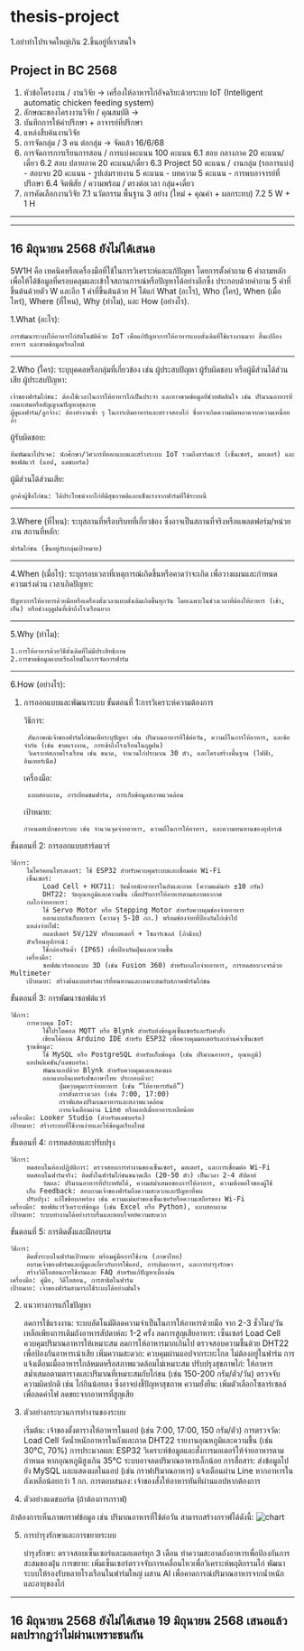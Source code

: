 # thesis-project 

1.อย่าทำโปรเจคใหญ่เกิน 
2.ขึ้นอยู่ที่เราสนใจ

Project in BC 2568
------------------------------------------
1. หัวข้อโครงงาน / งานวิจัย -> เครื่องให้อาหารไก่อัจฉริยะด้วยระบบ IoT (Intelligent automatic chicken feeding system)
2. ลักษณะของโครงงานวิจัย / คุณสมบัติ -> 
3. บันทึกการให้คำปรึกษา + อาจารย์ที่ปรึกษา
4. แหล่งสืบค้นงานวิจัย 
5. การจัดกลุ่ม  / 3 คน ต่อกลุ่ม -> จัดแล้ว 16/6/68
6. การจัดการการเรียนการสอน / การแบ่งคะแนน 100 คะแนน
   6.1 สอบ กลางภาค  20 คะแนน/เดี่ยว
   6.2 สอบ ปลายภาค 20 คะแนน/เดี่ยว
   6.3 Project  50 คะแนน / งานกลุ่ม (รอการแบ่ง)
        - สอบจบ    20 คะแนน
        - รูปเล่มรายงาน 5 คะแนน
        - บทความ 5 คะแนน
        - การพบอาจารย์ที่ปรึกษา 
   6.4 จิตพิสัย / ความพร้อม / ตรงต่อเวลา กลุ่ม+เดี่ยว
7. การคัดเลือกงานวิจัย
   7.1 นวัตกรรม พื้นฐาน 3 อย่าง (ใหม่ + คุณค่า + ผลกระทบ)
   7.2 5 W + 1 H
***
-----------------------------
16 มิถุนายน 2568 ยังไม่ได้เสนอ
-----------------------------
5W1H คือ เทคนิคหรือเครื่องมือที่ใช้ในการวิเคราะห์และแก้ปัญหา โดยการตั้งคำถาม 6 คำถามหลัก เพื่อให้ได้ข้อมูลที่ครอบคลุมและเข้าใจสถานการณ์หรือปัญหาได้อย่างลึกซึ้ง ประกอบด้วยคำถาม 5 คำที่ขึ้นต้นด้วยตัว W และอีก 1 คำที่ขึ้นต้นด้วย H ได้แก่ What (อะไร), Who (ใคร), When (เมื่อไหร่), Where (ที่ไหน), Why (ทำไม), และ How (อย่างไร).


1.What (อะไร): 

    การพัฒนาระบบให้อาหารไก่อัตโนมัติด้วย IoT เพื่อแก้ปัญหาการให้อาหารแบบดั้งเดิมที่ใช้แรงงานมาก สิ้นเปลืองอาหาร และขาดข้อมูลเรียลไทม์
------------------------------------------------------------------------------------------------------------------------------
2.Who (ใคร): ระบุบุคคลหรือกลุ่มที่เกี่ยวข้อง เช่น ผู้ประสบปัญหา ผู้รับผิดชอบ หรือผู้มีส่วนได้ส่วนเสีย
    ผู้ประสบปัญหา:

    เจ้าของฟาร์มไก่ชน: ต้องใช้เวลาในการให้อาหารไก่เป็นประจำ และอาจขาดข้อมูลที่ช่วยตัดสินใจ เช่น ปริมาณอาหารที่เหมาะสมหรือสัญญาณปัญหาสุขภาพ
    ผู้ดูแลฟาร์ม/ลูกจ้าง: ต้องทำงานซ้ำ ๆ ในการเติมอาหารและตรวจสอบไก่ ซึ่งอาจเกิดความผิดพลาดจากความเหนื่อยล้า

ผู้รับผิดชอบ:

    ทีมพัฒนาโปรเจค: นักศึกษา/วิศวกรที่ออกแบบและสร้างระบบ IoT รวมถึงฮาร์ดแวร์ (เซ็นเซอร์, มอเตอร์) และซอฟต์แวร์ (แอป, แดชบอร์ด)

ผู้มีส่วนได้ส่วนเสีย:

    ลูกค้าผู้ซื้อไก่ชน: ได้ประโยชน์จากไก่ที่มีสุขภาพดีและแข็งแรงจากฟาร์มที่ใช้ระบบนี้
--------------------------------------------------------------------------------------------------------------------------------
3.Where (ที่ไหน): ระบุสถานที่หรือบริบทที่เกี่ยวข้อง ซึ่งอาจเป็นสถานที่จริงหรือแพลตฟอร์ม/หน่วยงาน
    สถานที่หลัก:
    
    ฟาร์มไก่ชน (ขึ้นอยู่กับกลุ่มเป้าหมาย)
--------------------------------------------------------------------------------------------------------------------------------
4.When (เมื่อไร): ระบุกรอบเวลาที่เหตุการณ์เกิดขึ้นหรือคาดว่าจะเกิด เพื่อวางแผนและกำหนดความเร่งด่วน
   เวลาเกิดปัญหา:

    ปัญหาการให้อาหารด้วยมือหรือเครื่องตั้งเวลาแบบดั้งเดิมเกิดขึ้นทุกวัน โดยเฉพาะในช่วงเวลาที่ต้องให้อาหาร (เช้า, เย็น) หรือช่วงฤดูฝนที่เข้าถึงโรงเรือนยาก
--------------------------------------------------------------------------------------------------------------------------------
5.Why (ทำไม): 

    1.การให้อาหารด้วยวิธีดั้งเดิมที่ไม่มีประสิทธิภาพ
    2.การขาดข้อมูลแบบเรียลไทม์ในการจัดการฟาร์ม
--------------------------------------------------------------------------------------------------------------------------------
6.How (อย่างไร): 

1. การออกแบบและพัฒนาระบบ
ขั้นตอนที่ 1:การวิเคราะห์ความต้องการ

    วิธีการ:
   
        สัมภาษณ์เจ้าของฟาร์มไก่ชนเพื่อระบุปัญหา เช่น ปริมาณอาหารที่ใช้ต่อวัน, ความถี่ในการให้อาหาร, และข้อจำกัด (เช่น ขาดแรงงาน, การเข้าถึงโรงเรือนในฤดูฝน)
        วิเคราะห์สภาพโรงเรือน เช่น ขนาด, จำนวนไก่ประมาณ 30 ตัว, และโครงสร้างพื้นฐาน (ไฟฟ้า, อินเทอร์เน็ต)
   
    เครื่องมือ:
   
        แบบสอบถาม, การเยี่ยมชมฟาร์ม, การเก็บข้อมูลสภาพแวดล้อม
   
    เป้าหมาย:
   
       กำหนดสเปกของระบบ เช่น จำนวนจุดจ่ายอาหาร, ความถี่ในการให้อาหาร, และความทนทานของอุปกรณ์

ขั้นตอนที่ 2: การออกแบบฮาร์ดแวร์

    วิธีการ:
        ไมโครคอนโทรลเลอร์: ใช้ ESP32 สำหรับควบคุมระบบและเชื่อมต่อ Wi-Fi
        เซ็นเซอร์:
            Load Cell + HX711: วัดน้ำหนักอาหารในถังและถาด (ความแม่นยำ ±10 กรัม)
            DHT22: วัดอุณหภูมิและความชื้น เพื่อปรับการให้อาหารตามสภาพอากาศ
        กลไกจ่ายอาหาร:
            ใช้ Servo Motor หรือ Stepping Motor สำหรับควบคุมช่องจ่ายอาหาร
            ออกแบบถังเก็บอาหาร (ความจุ 5-10 กก.) พร้อมช่องจ่ายที่ป้องกันไก่เข้าไป
        แหล่งจ่ายไฟ: 
            อแดปเตอร์ 5V/12V หรือแบตเตอรี่ + โซลาร์เซลล์ (ถ้ามีงบ)
        ตัวเรือนอุปกรณ์: 
            ใช้กล่องกันน้ำ (IP65) เพื่อป้องกันฝุ่นและความชื้น
        เครื่องมือ: 
            ซอฟต์แวร์ออกแบบ 3D (เช่น Fusion 360) สำหรับกลไกจ่ายอาหาร, การทดสอบวงจรด้วย Multimeter
        เป้าหมาย: สร้างต้นแบบฮาร์ดแวร์ที่ทนทานและเหมาะสมกับสภาพฟาร์มไก่ชน

ขั้นตอนที่ 3: การพัฒนาซอฟต์แวร์

    วิธีการ:
        การควบคุม IoT:
            ใช้โปรโตคอล MQTT หรือ Blynk สำหรับส่งข้อมูลเซ็นเซอร์และรับคำสั่ง
            เขียนโค้ดบน Arduino IDE สำหรับ ESP32 เพื่อควบคุมมอเตอร์และอ่านค่าเซ็นเซอร์
        ฐานข้อมูล:
            ใช้ MySQL หรือ PostgreSQL สำหรับเก็บข้อมูล (เช่น ปริมาณอาหาร, อุณหภูมิ)
        แอปพลิเคชัน/แดชบอร์ด:
            พัฒนาแอปด้วย Blynk สำหรับควบคุมและแสดงผล
            ออกแบบอินเทอร์เฟซภาษาไทย ประกอบด้วย:
                ปุ่มควบคุมการจ่ายอาหาร (เช่น “ให้อาหารทันที”)
                การตั้งตารางเวลา (เช่น 7:00, 17:00)
                กราฟแสดงปริมาณอาหารและสภาพแวดล้อม
                การแจ้งเตือนผ่าน Line หรือแอปเมื่ออาหารเหลือน้อย
    เครื่องมือ: Looker Studio (สำหรับแดชบอร์ด)
    เป้าหมาย: สร้างระบบที่ใช้งานง่ายและให้ข้อมูลเรียลไทม์

ขั้นตอนที่ 4: การทดสอบและปรับปรุง

    วิธีการ:
        ทดสอบในห้องปฏิบัติการ: ตรวจสอบการทำงานของเซ็นเซอร์, มอเตอร์, และการเชื่อมต่อ Wi-Fi
        ทดสอบในฟาร์มจริง: ติดตั้งในฟาร์มไก่ชนขนาดเล็ก (20-50 ตัว) เป็นเวลา 2-4 สัปดาห์
            วัดผล: ปริมาณอาหารที่ประหยัดได้, ความสม่ำเสมอของการให้อาหาร, ความพึงพอใจของผู้ใช้
        เก็บ Feedback: สอบถามเจ้าของฟาร์มถึงความสะดวกและปัญหาที่พบ
        ปรับปรุง: แก้ไขข้อบกพร่อง เช่น ความแม่นยำของเซ็นเซอร์หรือความเสถียรของ Wi-Fi
    เครื่องมือ: ซอฟต์แวร์วิเคราะห์ข้อมูล (เช่น Excel หรือ Python), แบบสอบถาม
    เป้าหมาย: ระบบทำงานได้อย่างราบรื่นและตอบโจทย์ความสะดวก

ขั้นตอนที่ 5: การติดตั้งและฝึกอบรม

    วิธีการ:
        ติดตั้งระบบในฟาร์มเป้าหมาย พร้อมคู่มือการใช้งาน (ภาษาไทย)
        อบรมเจ้าของฟาร์มและผู้ดูแลเกี่ยวกับการใช้แอป, การเติมอาหาร, และการบำรุงรักษา
        สร้างวิดีโอสอนการใช้งานและ FAQ สำหรับแก้ปัญหาเบื้องต้น
    เครื่องมือ: คู่มือ, วิดีโอสอน, การสาธิตในฟาร์ม
    เป้าหมาย: เจ้าของฟาร์มสามารถใช้ระบบได้อย่างมั่นใจ

2. แนวทางการแก้ไขปัญหา

    ลดการใช้แรงงาน:
        ระบบอัตโนมัติลดความจำเป็นในการให้อาหารด้วยมือ จาก 2-3 ชั่วโมง/วัน เหลือเพียงการเติมถังอาหารสัปดาห์ละ 1-2 ครั้ง
    ลดการสูญเสียอาหาร:
        เซ็นเซอร์ Load Cell ควบคุมปริมาณอาหารให้เหมาะสม ลดการให้อาหารมากเกินไป
        ตรวจสอบความชื้นด้วย DHT22 เพื่อป้องกันอาหารเน่าเสีย
    เพิ่มความสะดวก:
        ควบคุมผ่านแอปจากระยะไกล ไม่ต้องอยู่ในฟาร์ม
        การแจ้งเตือนเมื่ออาหารใกล้หมดหรือสภาพแวดล้อมไม่เหมาะสม
    ปรับปรุงสุขภาพไก่:
        ให้อาหารสม่ำเสมอตามตารางและปริมาณที่เหมาะสมกับไก่ชน (เช่น 150-200 กรัม/ตัว/วัน)
        ตรวจจับความผิดปกติ เช่น ไก่กินน้อยลง ซึ่งอาจบ่งชี้ปัญหาสุขภาพ
    ความยั่งยืน:
        เพิ่มตัวเลือกโซลาร์เซลล์เพื่อลดค่าไฟ
        ลดขยะจากอาหารที่สูญเสีย

3. ตัวอย่างกระบวนการทำงานของระบบ

    เริ่มต้น:
        เจ้าของตั้งตารางให้อาหารในแอป (เช่น 7:00, 17:00, 150 กรัม/ตัว)
    การตรวจวัด:
        Load Cell วัดน้ำหนักอาหารในถังและถาด
        DHT22 รายงานอุณหภูมิและความชื้น (เช่น 30°C, 70%)
    การประมวลผล:
        ESP32 วิเคราะห์ข้อมูลและสั่งการมอเตอร์ให้จ่ายอาหารตามกำหนด
        หากอุณหภูมิสูงเกิน 35°C ระบบอาจลดปริมาณอาหารเล็กน้อย
    การสื่อสาร:
        ส่งข้อมูลไปยัง MySQL และแสดงผลในแอป (เช่น กราฟปริมาณอาหาร)
        แจ้งเตือนผ่าน Line หากอาหารในถังเหลือน้อยกว่า 1 กก.
    การตอบสนอง:
        เจ้าของสั่งให้อาหารทันทีผ่านแอปหากต้องการ

4. ตัวอย่างแดชบอร์ด (ถ้าต้องการกราฟ)

ถ้าต้องการเห็นภาพกราฟข้อมูล เช่น 
ปริมาณอาหารที่ใช้ต่อวัน สามารถสร้างกราฟได้ดังนี้:
![chart](https://github.com/user-attachments/assets/538aa568-300d-47dd-a9db-aab176b5db10)

5. การบำรุงรักษาและการขยายระบบ

    บำรุงรักษา:
        ตรวจสอบเซ็นเซอร์และมอเตอร์ทุก 3 เดือน
        ทำความสะอาดถังอาหารเพื่อป้องกันการสะสมของฝุ่น
    การขยาย:
        เพิ่มเซ็นเซอร์ตรวจจับการเคลื่อนไหวเพื่อวิเคราะห์พฤติกรรมไก่
        พัฒนาระบบให้รองรับหลายโรงเรือนในฟาร์มใหญ่
        ผสาน AI เพื่อคาดการณ์ปริมาณอาหารจากน้ำหนักและอายุของไก่

-----------------------------
16 มิถุนายน 2568 ยังไม่ได้เสนอ
19 มิถุนายน 2568 เสนอแล้ว ผลปรากฏว่าไม่ผ่านเพราะชนกัน
-----------------------------
